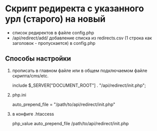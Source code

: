 
# Скрипт редиректа с указанного урл (старого) на новый

- cписок редиректов в файле config.php
- /api/redirect/add/ добавление списка из redirects.csv (1 строка как заголовок - пропускается) в config.php

## Способы настройки

1) прописать в главном файле или в общем подключаемом файле скрипта/cms/etc.

    include $_SERVER["DOCUMENT_ROOT"] . "/api/redirect/init.php";

2) php.ini

    auto_prepend_file = "/path/to/api/redirect/init.php"

3) в конфиге .htaccess

    php_value auto_prepend_file /path/to/api/redirect/init.php

